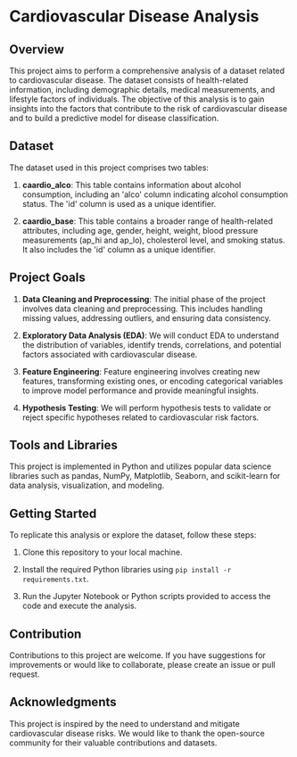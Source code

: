 # Cardiovascular Disease Analysis

## Overview

This project aims to perform a comprehensive analysis of a dataset related to cardiovascular disease. The dataset consists of health-related information, including demographic details, medical measurements, and lifestyle factors of individuals. The objective of this analysis is to gain insights into the factors that contribute to the risk of cardiovascular disease and to build a predictive model for disease classification.

## Dataset

The dataset used in this project comprises two tables:

1. **caardio_alco**: This table contains information about alcohol consumption, including an 'alco' column indicating alcohol consumption status. The 'id' column is used as a unique identifier.

2. **caardio_base**: This table contains a broader range of health-related attributes, including age, gender, height, weight, blood pressure measurements (ap_hi and ap_lo), cholesterol level, and smoking status. It also includes the 'id' column as a unique identifier.

## Project Goals

1. **Data Cleaning and Preprocessing**: The initial phase of the project involves data cleaning and preprocessing. This includes handling missing values, addressing outliers, and ensuring data consistency.

2. **Exploratory Data Analysis (EDA)**: We will conduct EDA to understand the distribution of variables, identify trends, correlations, and potential factors associated with cardiovascular disease.

3. **Feature Engineering**: Feature engineering involves creating new features, transforming existing ones, or encoding categorical variables to improve model performance and provide meaningful insights.

4. **Hypothesis Testing**: We will perform hypothesis tests to validate or reject specific hypotheses related to cardiovascular risk factors.


## Tools and Libraries

This project is implemented in Python and utilizes popular data science libraries such as pandas, NumPy, Matplotlib, Seaborn, and scikit-learn for data analysis, visualization, and modeling.

## Getting Started

To replicate this analysis or explore the dataset, follow these steps:

1. Clone this repository to your local machine.

2. Install the required Python libraries using `pip install -r requirements.txt`.

3. Run the Jupyter Notebook or Python scripts provided to access the code and execute the analysis.

## Contribution

Contributions to this project are welcome. If you have suggestions for improvements or would like to collaborate, please create an issue or pull request.


## Acknowledgments

This project is inspired by the need to understand and mitigate cardiovascular disease risks. We would like to thank the open-source community for their valuable contributions and datasets.
